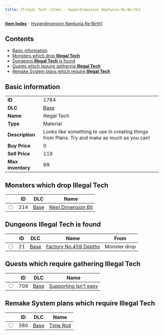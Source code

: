 ```yaml
---
title: Illegal Tech (Item) - Hyperdimension Neptunia Re;Birth1
---
```


[**Item Index**](/neptunia/rb1/item/index.html) - [Hyperdimension Neptunia Re;Birth1](/neptunia/rb1)

## Contents

- [Basic information](#basic-information)
- [Monsters which drop **Illegal Tech**](#monsters-which-drop-illegal-tech)
- [Dungeons **Illegal Tech** is found](#dungeons-illegal-tech-is-found)
- [Quests which require gathering **Illegal Tech**](#quests-which-require-gathering-illegal-tech)
- [Remake System plans which require **Illegal Tech**](#remake-system-plans-which-require-illegal-tech)

## Basic information

|   |   |
| -- | -- |
| **ID** | 1784 |
| **DLC** | [Base](/neptunia/rb1/dlc/1-base.html) |
| **Name** | Illegal Tech |
| **Type** | Material |
| **Description** | Looks like something to use in creating things from Plans. Try and make as much as you can! |
| **Buy Price** | 0 |
| **Sell Price** | 119 |
| **Max inventory** | 99 |


## Monsters which drop **Illegal Tech**

|    | ID | DLC | Name |
| -- | -- | --- | ---- |
| <input type="checkbox" id="rb1-monster-1-214" class="trackbox" /> | 214 | [Base](/neptunia/rb1/dlc/1-base.html) | [Next Dimension Bit](/neptunia/rb1/monster/1-214-next-dimension-bit.html) |


## Dungeons **Illegal Tech** is found

|    | ID | DLC | Name | From |
| -- | -- | --- | ---- | ---- |
| <input type="checkbox" id="rb1-dungeon-1-21" class="trackbox" /> | 21 | [Base](/neptunia/rb1/dlc/1-base.html) | [Factory No.459 Depths](/neptunia/rb1/dungeon/1-21-factory-no-459-depths.html) | Monster drop |


## Quests which require gathering **Illegal Tech**

|    | ID | DLC | Name |
| -- | -- | --- | ---- |
| <input type="checkbox" id="rb1-quest-1-709" class="trackbox" /> | 709 | [Base](/neptunia/rb1/dlc/1-base.html) | [Supporting isn't easy](/neptunia/rb1/quest/1-709-supporting-isnt-easy.html) |


## Remake System plans which require **Illegal Tech**

|    | ID | DLC | Name |
| -- | -- | --- | ---- |
| <input type="checkbox" id="rb1-quest-1-380" class="trackbox" /> | 380 | [Base](/neptunia/rb1/dlc/1-base.html) | [Time Rod](/neptunia/rb1/quest/1-380-time-rod.html) |
